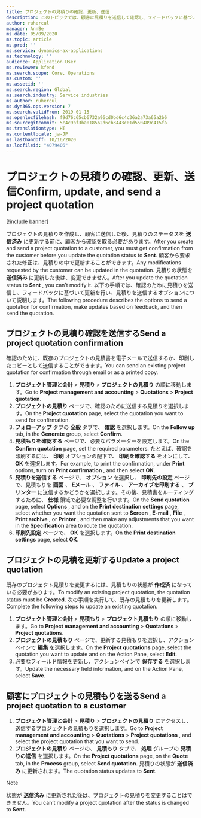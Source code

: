 ```yaml
---
title: プロジェクトの見積りの確認、更新、送信
description: このトピックでは、顧客に見積りを送信して確認し、フィードバックに基づいて修正し、見積りを再送信する処理について説明します。
author: ruhercul
manager: AnnBe
ms.date: 05/09/2020
ms.topic: article
ms.prod: ''
ms.service: dynamics-ax-applications
ms.technology: ''
audience: Application User
ms.reviewer: kfend
ms.search.scope: Core, Operations
ms.custom: ''
ms.assetid: ''
ms.search.region: Global
ms.search.industry: Service industries
ms.author: ruhercul
ms.dyn365.ops.version: 7
ms.search.validFrom: 2019-01-15
ms.openlocfilehash: f9d76c65cb6732a96cd0bd6c4c36a2a73a65a2b6
ms.sourcegitcommit: 5c4c9bf3ba018562d6cb3443c01d550489c415fa
ms.translationtype: HT
ms.contentlocale: ja-JP
ms.lasthandoff: 10/16/2020
ms.locfileid: "4079406"
---
```

# <a name="confirm-update-and-send-a-project-quotation"></a><span data-ttu-id="6dafb-103">プロジェクトの見積りの確認、更新、送信</span><span class="sxs-lookup"><span data-stu-id="6dafb-103">Confirm, update, and send a project quotation</span></span>

[!include [banner](../includes/banner.md)]

<span data-ttu-id="6dafb-104">プロジェクトの見積りを作成し、顧客に送信した後、見積りのステータスを **送信済み** に更新する前に、顧客から確認を取る必要があります。</span><span class="sxs-lookup"><span data-stu-id="6dafb-104">After you create and send a project quotation to a customer, you must get confirmation from the customer before you update the quotation status to **Sent**.</span></span> <span data-ttu-id="6dafb-105">顧客から要求された修正は、見積りの中で更新することができます。</span><span class="sxs-lookup"><span data-stu-id="6dafb-105">Any modifications requested by the customer can be updated in the quotation.</span></span> <span data-ttu-id="6dafb-106">見積りの状態を **送信済み** に更新した後は、変更できません。</span><span class="sxs-lookup"><span data-stu-id="6dafb-106">After you update the quotation status to **Sent** , you can’t modify it.</span></span> <span data-ttu-id="6dafb-107">以下の手順では、確認のために見積りを送信し、フィードバックに基づいて更新を行い、見積りを送信するオプションについて説明します。</span><span class="sxs-lookup"><span data-stu-id="6dafb-107">The following procedure describes the options to send a quotation for confirmation, make updates based on feedback, and then send the quotation.</span></span>

## <a name="send-a-project-quotation-confirmation"></a><span data-ttu-id="6dafb-108">プロジェクトの見積り確認を送信する</span><span class="sxs-lookup"><span data-stu-id="6dafb-108">Send a project quotation confirmation</span></span>  

<span data-ttu-id="6dafb-109">確認のために、既存のプロジェクトの見積書を電子メールで送信するか、印刷したコピーとして送信することができます。</span><span class="sxs-lookup"><span data-stu-id="6dafb-109">You can send an existing project quotation for confirmation through email or as a printed copy.</span></span> 

1. <span data-ttu-id="6dafb-110">**プロジェクト管理と会計** > **見積り** > **プロジェクトの見積り** の順に移動します。</span><span class="sxs-lookup"><span data-stu-id="6dafb-110">Go to **Project management and accounting** > **Quotations** > **Project quotation.**</span></span> 
2. <span data-ttu-id="6dafb-111">**プロジェクトの見積り** ページで、確認のために送信する見積りを選択します。</span><span class="sxs-lookup"><span data-stu-id="6dafb-111">On the **Project quotation** page, select the quotation you want to send for confirmation.</span></span> 
3. <span data-ttu-id="6dafb-112">**フォローアップ** タブの **全般** タブで、 **確認** を選択します。</span><span class="sxs-lookup"><span data-stu-id="6dafb-112">On the **Follow up** tab, in the **Generate** group, select **Confirm**.</span></span> 
4. <span data-ttu-id="6dafb-113">**見積もりを確認する** ページで、必要なパラメーターを設定します。</span><span class="sxs-lookup"><span data-stu-id="6dafb-113">On the **Confirm quotation** page, set the required parameters.</span></span> <span data-ttu-id="6dafb-114">たとえば、確認を印刷するには、 **印刷** オプションの配下で、 **印刷を確認する** をオンにして、 **OK** を選択します。</span><span class="sxs-lookup"><span data-stu-id="6dafb-114">For example, to print the confirmation, under **Print** options, turn on **Print confirmation** , and then select **OK**.</span></span>
5. <span data-ttu-id="6dafb-115">**見積りを送信する** ページで、 **オプション** を選択し、 **印刷先の設定** ページで、見積もりを **画面** 、 **Eメール** 、 **ファイル** 、 **アーカイブを印刷する** 、 **プリンター** に送信するかどうかを選択します。その後、見積書をルーティングするために、 **仕様** 領域で必要な調整を行います。</span><span class="sxs-lookup"><span data-stu-id="6dafb-115">On the **Send quotation** page, select **Options** , and on the **Print destination settings** page, select whether you want the quotation sent to **Screen** , **E-mail** , **File** , **Print archive** , or **Printer** , and then make any adjustments that you want in the **Specification** area to route the quotation.</span></span>
6. <span data-ttu-id="6dafb-116">**印刷先設定** ページで、 **OK** を選択します。</span><span class="sxs-lookup"><span data-stu-id="6dafb-116">On the **Print destination settings** page, select **OK**.</span></span>  

## <a name="update-a-project-quotation"></a><span data-ttu-id="6dafb-117">プロジェクトの見積を更新する</span><span class="sxs-lookup"><span data-stu-id="6dafb-117">Update a project quotation</span></span>

<span data-ttu-id="6dafb-118">既存のプロジェクト見積りを変更するには、見積もりの状態が **作成済** になっている必要があります。</span><span class="sxs-lookup"><span data-stu-id="6dafb-118">To modify an existing project quotation, the quotation status must be **Created**.</span></span> <span data-ttu-id="6dafb-119">次の手順を実行して、既存の見積もりを更新します。</span><span class="sxs-lookup"><span data-stu-id="6dafb-119">Complete the following steps to update an existing quotation.</span></span> 

1. <span data-ttu-id="6dafb-120">**プロジェクト管理と会計** > **見積もり** > **プロジェクト見積もり** の順に移動します。</span><span class="sxs-lookup"><span data-stu-id="6dafb-120">Go to **Project management and accounting** > **Quotations** > **Project quotations**.</span></span>
2. <span data-ttu-id="6dafb-121">**プロジェクトの見積もり** ページで、更新する見積もりを選択し、アクションペインで **編集** を選択します。</span><span class="sxs-lookup"><span data-stu-id="6dafb-121">On the **Project quotations** page, select the quotation you want to update and on the Action Pane, select **Edit**.</span></span>
3. <span data-ttu-id="6dafb-122">必要なフィールド情報を更新し、アクションペインで **保存する** を選択します。</span><span class="sxs-lookup"><span data-stu-id="6dafb-122">Update the necessary field information, and on the Action Pane, select **Save**.</span></span>  

## <a name="send-a-project-quotation-to-a-customer"></a><span data-ttu-id="6dafb-123">顧客にプロジェクトの見積もりを送る</span><span class="sxs-lookup"><span data-stu-id="6dafb-123">Send a project quotation to a customer</span></span> 

1. <span data-ttu-id="6dafb-124">**プロジェクト管理と会計** > **見積り** > **プロジェクトの見積り** にアクセスし、送信するプロジェクトの見積もりを選択します。</span><span class="sxs-lookup"><span data-stu-id="6dafb-124">Go to **Project management and accounting** > **Quotations** > **Project quotations** , and select the project quotation that you want to send.</span></span>
2. <span data-ttu-id="6dafb-125">**プロジェクトの見積り** ページの、 **見積もり** タブで、 **処理** グループの **見積りの送信** を選択します。</span><span class="sxs-lookup"><span data-stu-id="6dafb-125">On the **Project quotations** page, on the **Quote** tab, in the **Process** group, select **Send quotation**.</span></span> <span data-ttu-id="6dafb-126">見積りの状態が **送信済み** に更新されます。</span><span class="sxs-lookup"><span data-stu-id="6dafb-126">The quotation status updates to **Sent**.</span></span>

> [!NOTE]
> <span data-ttu-id="6dafb-127">状態が **送信済み** に更新された後は、プロジェクトの見積りを変更することはできません。</span><span class="sxs-lookup"><span data-stu-id="6dafb-127">You can’t modify a project quotation after the status is changed to **Sent**.</span></span>
